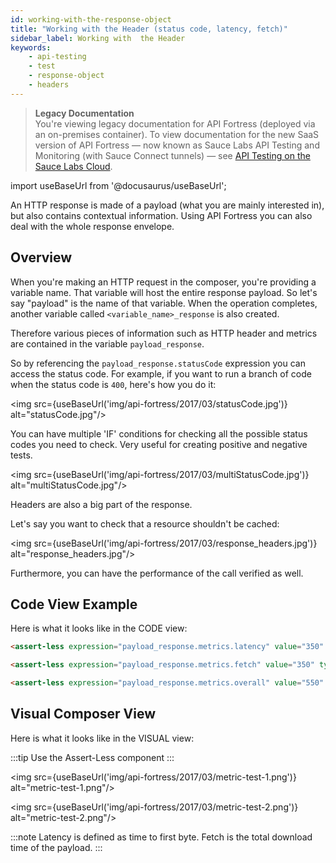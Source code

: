 ```yaml
---
id: working-with-the-response-object
title: "Working with the Header (status code, latency, fetch)"
sidebar_label: Working with  the Header
keywords:
    - api-testing
    - test
    - response-object
    - headers
---
```


>**Legacy Documentation**<br/>You're viewing legacy documentation for API Fortress (deployed via an on-premises container). To view documentation for the new SaaS version of API Fortress &#8212; now known as Sauce Labs API Testing and Monitoring (with Sauce Connect tunnels) &#8212; see [API Testing on the Sauce Labs Cloud](/api-testing/).

import useBaseUrl from '@docusaurus/useBaseUrl';

An HTTP response is made of a payload (what you are mainly interested in), but also contains contextual information. Using API Fortress you can also deal with the whole response envelope.

## Overview

When you're making an HTTP request in the composer, you're providing a variable name. That variable will host the entire response payload. So let's say "payload" is the name of that variable. When the operation completes, another variable called `<variable_name>_response` is also created.

Therefore various pieces of information such as HTTP header and metrics are contained in the variable `payload_response`.

So by referencing the `payload_response.statusCode` expression you can access the status code. For example, if you want to run a branch of code when the status code is `400`, here's how you do it:

<img src={useBaseUrl('img/api-fortress/2017/03/statusCode.jpg')} alt="statusCode.jpg"/>

You can have multiple 'IF' conditions for checking all the possible status codes you need to check. Very useful for creating positive and negative tests.

<img src={useBaseUrl('img/api-fortress/2017/03/multiStatusCode.jpg')} alt="multiStatusCode.jpg"/>

Headers are also a big part of the response.

Let's say you want to check that a resource shouldn't be cached:

<img src={useBaseUrl('img/api-fortress/2017/03/response_headers.jpg')} alt="response_headers.jpg"/>

Furthermore, you can have the performance of the call verified as well.

## Code View Example

Here is what it looks like in the CODE view:

```html
<assert-less expression="payload_response.metrics.latency" value="350" type="integer"/>

<assert-less expression="payload_response.metrics.fetch" value="350" type="integer"/>

<assert-less expression="payload_response.metrics.overall" value="550" type="integer"/>
```

## Visual Composer View
Here is what it looks like in the VISUAL view:

:::tip
Use the Assert-Less component
:::

<img src={useBaseUrl('img/api-fortress/2017/03/metric-test-1.png')} alt="metric-test-1.png"/>

<img src={useBaseUrl('img/api-fortress/2017/03/metric-test-2.png')} alt="metric-test-2.png"/>

:::note
Latency is defined as time to first byte. Fetch is the total download time of the payload.
:::
